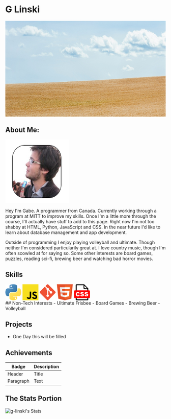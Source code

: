 # G Linski
<img align="center" src="bannerWheat.jpg" width="100%" height="300" />

## About Me:
 <img align="center" src="myPic.png" width="200" height="200" />
 <p>
  Hey I'm Gabe. A programmer from Canada. Currently working through a program 
  at MITT to improve my skills.
  Once I'm a little more through the course, I'll actually have stuff to add 
  to this page.
  Right now I'm not too shabby at HTML, Python, JavaScript and CSS.
  In the near future I'd like to learn about database management and 
  app development.
  </p>
  <p>
  Outside of programming I enjoy playing volleyball and ultimate. 
  Though neither I'm considered particularily great at.
  I love country music, though I'm often scowled at for saying so. 
  Some other interests are board games, 
  puzzles, reading sci-fi, brewing beer and watching bad horror movies.
  </p>

## Skills
<div style position='flex'>
  <img align="center" src="python-icon.png" width="50" height="50" />
  <img align="center" src="js-icon.png" width="50" height="50" />
  <img align="center" src="git-icon.png" width="50" height="50" />
  <img align="center" src="html-icon.png" width="50" height="50" />
  <img align="center" src="css-icon.png" width="50" height="50" />
<div>
## Non-Tech Interests
  - Ultimate Frisbee
  - Board Games
  - Brewing Beer
  - Volleyball

## Projects
  - One Day this will be filled

## Achievements
| Badge | Description |
| ----------- | ----------- |
| Header | Title |
| Paragraph | Text |


## The Stats Portion
![g-linski's Stats](https://github-readme-stats.vercel.app/api?username=g-linski&theme=vue&show_icons=true&hide_border=true&count_private=true)




